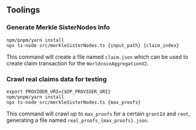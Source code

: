 ## Toolings
### Generate Merkle SisterNodes Info
```
npm/pnpm/yarn install
npx ts-node src/merkleSisterNodes.ts {input_path} {claim_index}
```
This command will create a file named `claim.json` which can be used to create claim transaction for the `WorldcoinAggregationV2`.

### Crawl real claims data for testing
```
export PROVIDER_URI={$OP_PROVIDER_URI}
npm/pnpm/yarn install
npx ts-node src/merkleSisterNodes.ts {max_proofs}
```
This command will crawl up to `max_proofs` for a certain `grantId` and `root`, generating a file named `real_proofs_{max_proofs}.json`.